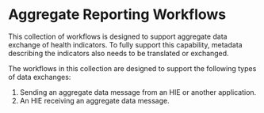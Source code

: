 # Aggregate Reporting Workflows

This collection of workflows is designed to support aggregate data exchange of health indicators. To fully support this capability, metadata describing the indicators also needs to be translated or exchanged.

The workflows in this collection are designed to support the following types of data exchanges:

1. Sending an aggregate data message from an HIE or another application.
2. An HIE receiving an aggregate data message.
